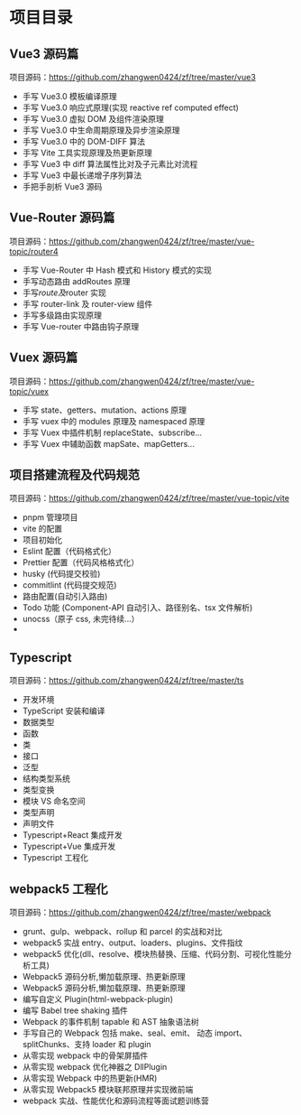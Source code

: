 # 项目目录

## Vue3 源码篇

项目源码：https://github.com/zhangwen0424/zf/tree/master/vue3

- 手写 Vue3.0 模板编译原理
- 手写 Vue3.0 响应式原理(实现 reactive ref computed effect)
- 手写 Vue3.0 虚拟 DOM 及组件渲染原理
- 手写 Vue3.0 中生命周期原理及异步渲染原理
- 手写 Vue3.0 中的 DOM-DIFF 算法
- 手写 Vite 工具实现原理及热更新原理
- 手写 Vue3 中 diff 算法属性比对及子元素比对流程
- 手写 Vue3 中最长递增子序列算法
- 手把手剖析 Vue3 源码

## Vue-Router 源码篇

项目源码：https://github.com/zhangwen0424/zf/tree/master/vue-topic/router4

- 手写 Vue-Router 中 Hash 模式和 History 模式的实现
- 手写动态路由 addRoutes 原理
- 手写$route及$router 实现
- 手写 router-link 及 router-view 组件
- 手写多级路由实现原理
- 手写 Vue-router 中路由钩子原理

## Vuex 源码篇

项目源码：https://github.com/zhangwen0424/zf/tree/master/vue-topic/vuex

- 手写 state、getters、mutation、actions 原理
- 手写 vuex 中的 modules 原理及 namespaced 原理
- 手写 Vuex 中插件机制 replaceState、subscribe...
- 手写 Vuex 中辅助函数 mapSate、mapGetters...

## 项目搭建流程及代码规范

项目源码：https://github.com/zhangwen0424/zf/tree/master/vue-topic/vite

- pnpm 管理项目
- vite 的配置
- 项目初始化
- Eslint 配置（代码格式化）
- Prettier 配置（代码风格格式化）
- husky (代码提交校验)
- commitlint (代码提交规范)
- 路由配置(自动引入路由)
- Todo 功能 (Component-API 自动引入、路径别名、tsx 文件解析)
- unocss（原子 css, 未完待续...）
- 

## Typescript

项目源码：https://github.com/zhangwen0424/zf/tree/master/ts

- 开发环境
- TypeScript 安装和编译
- 数据类型
- 函数
- 类
- 接口
- 泛型
- 结构类型系统
- 类型变换
- 模块 VS 命名空间
- 类型声明
- 声明文件
- Typescript+React 集成开发
- Typescript+Vue 集成开发
- Typescript 工程化

## webpack5 工程化

项目源码：https://github.com/zhangwen0424/zf/tree/master/webpack

- grunt、gulp、webpack、rollup 和 parcel 的实战和对比
- webpack5 实战 entry、output、loaders、plugins、文件指纹
- webpack5 优化(dll、resolve、模块热替换、压缩、代码分割、可视化性能分析工具)
- Webpack5 源码分析,懒加载原理、热更新原理
- Webpack5 源码分析,懒加载原理、热更新原理
- 编写自定义 Plugin(html-webpack-plugin)
- 编写 Babel tree shaking 插件
- Webpack 的事件机制 tapable 和 AST 抽象语法树
- 手写自己的 Webpack 包括 make、seal、emit、 动态 import、splitChunks、支持 loader 和 plugin
- 从零实现 webpack 中的骨架屏插件
- 从零实现 webpack 优化神器之 DllPlugin
- 从零实现 Webpack 中的热更新(HMR)
- 从零实现 Webpack5 模块联邦原理并实现微前端
- webpack 实战、性能优化和源码流程等面试题训练营
